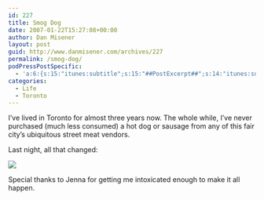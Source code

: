 ```yaml
---
id: 227
title: Smog Dog
date: 2007-01-22T15:27:08+00:00
author: Dan Misener
layout: post
guid: http://www.danmisener.com/archives/227
permalink: /smog-dog/
podPressPostSpecific:
  - 'a:6:{s:15:"itunes:subtitle";s:15:"##PostExcerpt##";s:14:"itunes:summary";s:15:"##PostExcerpt##";s:15:"itunes:keywords";s:17:"##WordPressCats##";s:13:"itunes:author";s:10:"##Global##";s:15:"itunes:explicit";s:7:"Default";s:12:"itunes:block";s:7:"Default";}'
categories:
  - Life
  - Toronto
---
```

I&#8217;ve lived in Toronto for almost three years now. The whole while, I&#8217;ve never purchased (much less consumed) a hot dog or sausage from any of this fair city&#8217;s ubiquitous street meat vendors.

Last night, all that changed:

![](http://farm1.static.flickr.com/188/366183759_77cf7a9412.jpg)

Special thanks to Jenna for getting me intoxicated enough to make it all happen.